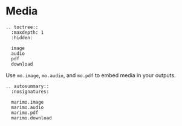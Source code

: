 # Media

```{eval-rst}
.. toctree::
  :maxdepth: 1
  :hidden:

  image
  audio
  pdf
  download
```

Use `mo.image`, `mo.audio`, and `mo.pdf` to embed media in your outputs.

```{eval-rst}
.. autosummary::
  :nosignatures:

  marimo.image
  marimo.audio
  marimo.pdf
  marimo.download
```
